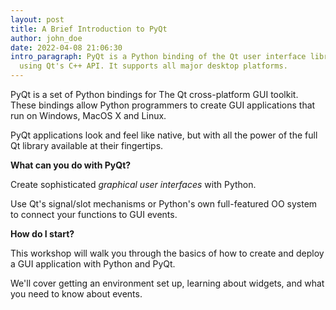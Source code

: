 ```yaml
---
layout: post
title: A Brief Introduction to PyQt
author: john_doe
date: 2022-04-08 21:06:30
intro_paragraph: PyQt is a Python binding of the Qt user interface library,
  using Qt's C++ API. It supports all major desktop platforms.
---
```

PyQt is a set of Python bindings for The Qt cross-platform GUI toolkit. These bindings allow Python programmers to create GUI applications that run on Windows, MacOS X and Linux.

PyQt applications look and feel like native, but with all the power of the full Qt library available at their fingertips.

**What can you do with PyQt?**

Create sophisticated *graphical user interfaces* with Python. 

Use Qt's signal/slot mechanisms or Python's own full-featured OO system to connect your functions to GUI events.

**How do I start?**

This workshop will walk you through the basics of how to create and deploy a GUI application with Python and PyQt. 

We'll cover getting an environment set up, learning about widgets, and what you need to know about events. 

